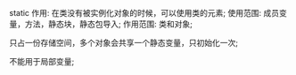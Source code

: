 static
    作用: 在类没有被实例化对象的时候，可以使用类的元素;
    使用范围: 成员变量，方法，静态块，静态包导入;
    作用范围: 类和对象;

只占一份存储空间，多个对象会共享一个静态变量，只初始化一次;

不能用于局部变量;

    